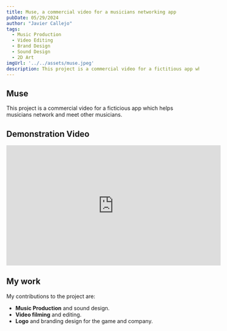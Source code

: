 ```yaml
---
title: Muse, a commercial video for a musicians networking app
pubDate: 05/29/2024
author: "Javier Callejo"
tags:
  - Music Production
  - Video Editing
  - Brand Design
  - Sound Design
  - 2D Art
imgUrl: '../../assets/muse.jpeg'
description: This project is a commercial video for a fictitious app which helps musicians network and meet other musicians
---
```


## Muse

This project is a commercial video for a ficticious app which helps musicians network and meet other musicians.

## Demonstration Video

<iframe width="560" height="315" src="https://www.youtube.com/embed/XpZUybPXtg0?si=qZOgPrLhzFJzD96e" title="YouTube video player" frameborder="0" allow="accelerometer; autoplay; clipboard-write; encrypted-media; gyroscope; picture-in-picture; web-share" referrerpolicy="strict-origin-when-cross-origin" allowfullscreen></iframe>

## My work

My contributions to the project are:
- **Music Production** and sound design.
- **Video filming** and editing.
- **Logo** and branding design for the game and company.
